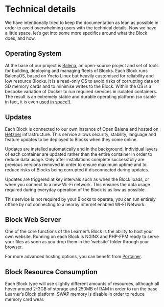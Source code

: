 # Technical details

We have intentionally tried to keep the documentation as lean as possible in order to avoid overwhelming users with the technical details. Now we have a little space, let’s get into some more specifics around what the Block does, and how. 

## Operating System

At the base of our project is [Balena](https://www.balena.io), an open-source project and set of tools for building, deploying and managing fleets of Blocks. Each Block runs BalenaOS, based on Yocto Linux but heavily customised for reliability and low resource Blocks. It is a read-only OS to avoid risks of corrupting data on SD memory cards and to minimise writes to the Block. Within the OS is a bespoke variation of Docker to run required services in isolated containers. The result is an extremely stable and durable operating platform \(so stable in fact, it is even [used in space!](https://www.balena.io/blog/beyond-the-cloud-docker-containers-in-space/)\). 

## Updates

Each Block is connected to our own instance of Open Balena and hosted on [Hetzner](http://hetzner.com) infrastructure. This service allows security, stability, language and feature updates to be deployed to Blocks when they come online. 

Updates are installed automatically and in the background. Individual layers of each container are updated rather than the entire container in order to reduce data usage. Only after installations complete successfully are previous versions removed in order to ensure maximum uptime and to reduce risks of Blocks being corrupted if disconnected during updates. 

Updates are triggered at key intervals such as when the Block loads, or when you connect to a new Wi-Fi network. This ensures the data usage required during everyday operation of the Block is as low as possible.  

This service is not required by your Blocks to operate, you can run entirely offline by not connecting to a nearby internet enabled WI-FI Network.  

## Block Web Server

One of the core functions of the Learner’s Block is the ability to host your own website. Running on each Block is NGINX and PHP-FPM ready to serve your files as soon as you drop them in the ‘website’ folder through your browser. 

For more advanced hosting options, you can benefit from [Portainer](../how-to-use-it/advanced-features/using-portainer.md).

## Block Resource Consumption

Each Block type will use slightly different amounts of resources, although all hover around 2-3GB of storage and 250MB of RAM in order to run the base Learner’s Block platform. SWAP memory is disable in order to reduce memory card wear. 

